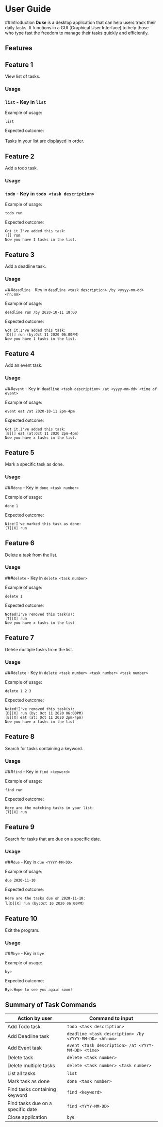 # User Guide

##Introduction
**Duke** is a desktop application that can help users track their daily tasks.
It functions in a GUI (Graphical User Interface) to help those who type fast the freedom
to manage their tasks quickly and efficiently.

## Features 

## Feature 1 
View list of tasks.

### Usage

### `list` - Key in `list`

Example of usage: 

`list`

Expected outcome:
<br>
<br>
Tasks in your list are displayed in order.


## Feature 2
Add a todo task.

### Usage

### `todo` - Key in `todo <task description>`

Example of usage:

`todo run`

Expected outcome:

`Got it.I've added this task:`
<br>
`T[] run`
<br>
`Now you have 1 tasks in the list.`

## Feature 3
Add a deadline task.

### Usage

###`deadline` - Key in `deadline <task description> /by <yyyy-mm-dd> <hh:mm>`

Example of usage:

`deadline run /by 2020-10-11 18:00`

Expected outcome:

`Got it.I've added this task:`
<br>
`[D][] run (by:Oct 11 2020 06:00PM)`
<br>
`Now you have 1 tasks in the list.`

## Feature 4
Add an event task.

### Usage

###`event` - Key in `deadline <task description> /at <yyyy-mm-dd> <time of event>`

Example of usage:

`event eat /at 2020-10-11 2pm-4pm`

Expected outcome:

`Got it.I've added this task:`
<br>
`[E][] eat (at:Oct 11 2020 2pm-4pm)`
<br>
`Now you have x tasks in the list.`

## Feature 5
Mark a specific task as done.

### Usage

###`done` - Key in `done <task number>`

Example of usage:

`done 1`

Expected outcome:

`Nice!I've marked this task as done:`
<br>
`[T][X] run`
<br>

## Feature 6
Delete a task from the list.

### Usage

###`delete` - Key in `delete <task number>`

Example of usage:

`delete 1`

Expected outcome:

`Noted!I've removed this task(s):`
<br>
`[T][X] run`
<br>
`Now you have x tasks in the list`

## Feature 7
Delete multiple tasks from the list.

### Usage

###`delete` - Key in `delete <task number> <task number> <task number>`

Example of usage:

`delete 1 2 3`

Expected outcome:

`Noted!I've removed this task(s):`
<br>
`[D][X] run (by: Oct 11 2020 06:00PM)`
<br>
`[E][X] eat (at: Oct 11 2020 2pm-4pm)`
<br>
`Now you have x tasks in the list` 
<br> 


## Feature 8
Search for tasks containing a keyword.

### Usage

###`find` - Key in `find <keyword>`

Example of usage:

`find run`

Expected outcome:

`Here are the matching tasks in your list:`
<br>
`[T][X] run`
<br>

## Feature 9
Search for tasks that are due on a specific date.

### Usage

###`due` - Key in `due <YYYY-MM-DD>`

Example of usage:

`due 2020-11-10`

Expected outcome:

`Here are the tasks due on 2020-11-10:`
<br>
1.`[D][X] run (by:Oct 10 2020 06:00PM)`
<br>

## Feature 10
Exit the program.

### Usage

###`bye` - Key in `bye`

Example of usage:

`bye`

Expected outcome:

`Bye.Hope to see you again soon!`





## Summary of Task Commands

Action by user | Command to input
------------ | -------------
Add Todo task | `todo <task description>`
Add Deadline task | `deadline <task description> /by <YYYY-MM-DD> <hh:mm>`
Add Event task | `event <task description> /at <YYYY-MM-DD> <time>`
Delete task | `delete <task number>`
Delete multiple tasks | `delete <task number> <task number>`
List all tasks | `list`
Mark task as done | `done <task number>`
Find tasks containing keyword | `find <keyword>`
Find tasks due on a specific date | `find <YYYY-MM-DD>`
Close application | `bye`

